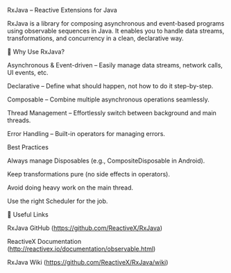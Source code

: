 RxJava – Reactive Extensions for Java

RxJava is a library for composing asynchronous and event-based programs using observable sequences in Java. It enables you to handle data streams, transformations, and concurrency in a clean, declarative way.

📌 Why Use RxJava?

Asynchronous & Event-driven – Easily manage data streams, network calls, UI events, etc.

Declarative – Define what should happen, not how to do it step-by-step.

Composable – Combine multiple asynchronous operations seamlessly.

Thread Management – Effortlessly switch between background and main threads.

Error Handling – Built-in operators for managing errors.

Best Practices

Always manage Disposables (e.g., CompositeDisposable in Android).

Keep transformations pure (no side effects in operators).

Avoid doing heavy work on the main thread.

Use the right Scheduler for the job.

🔗 Useful Links

RxJava GitHub (https://github.com/ReactiveX/RxJava)

ReactiveX Documentation (http://reactivex.io/documentation/observable.html)

RxJava Wiki (https://github.com/ReactiveX/RxJava/wiki)
